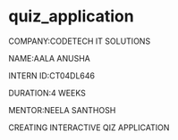 # quiz_application

COMPANY:CODETECH IT SOLUTIONS

NAME:AALA ANUSHA

INTERN ID:CT04DL646

DURATION:4 WEEKS

MENTOR:NEELA SANTHOSH

CREATING INTERACTIVE QIZ APPLICATION
